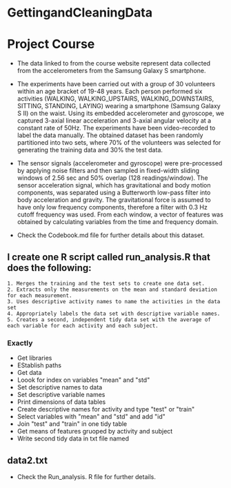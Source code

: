 GettingandCleaningData
======================
    
# Project Course
    
* The data linked to from the course website represent data collected from the accelerometers from the Samsung Galaxy S smartphone.
   
   
* The experiments have been carried out with a group of 30 volunteers within an age bracket of 19-48 years. Each person performed six activities (WALKING, WALKING_UPSTAIRS, WALKING_DOWNSTAIRS, SITTING, STANDING, LAYING) wearing a smartphone (Samsung Galaxy S II) on the waist. Using its embedded accelerometer and gyroscope, we captured 3-axial linear acceleration and 3-axial angular velocity at a constant rate of 50Hz. The experiments have been video-recorded to label the data manually. The obtained dataset has been randomly partitioned into two sets, where 70% of the volunteers was selected for generating the training data and 30% the test data.

* The sensor signals (accelerometer and gyroscope) were pre-processed by applying noise filters and then sampled in fixed-width sliding windows of 2.56 sec and 50% overlap (128 readings/window). The sensor acceleration signal, which has gravitational and body motion components, was separated using a Butterworth low-pass filter into body acceleration and gravity. The gravitational force is assumed to have only low frequency components, therefore a filter with 0.3 Hz cutoff frequency was used. From each window, a vector of features was obtained by calculating variables from the time and frequency domain.

* Check the Codebook.md  file for further details about this dataset. 


   
## I create one R script called run_analysis.R that does the following: 

    1. Merges the training and the test sets to create one data set.
    2. Extracts only the measurements on the mean and standard deviation for each measurement. 
    3. Uses descriptive activity names to name the activities in the data set
    4. Appropriately labels the data set with descriptive variable names. 
    5. Creates a second, independent tidy data set with the average of each variable for each activity and each subject. 


### Exactly

* Get libraries 
* EStablish paths 
* Get data 
* Loook for index on variables "mean" and "std" 
* Set descriptive names to data
* Set descriptive variable names   
* Print dimensions of data tables
* Create descriptive names for activity and type "test" or "train" 
* Select variables with "mean" and "std" and add "id"
* Join "test" and "train" in one tidy table
* Get means of features gruoped by activity and subject
* Write second tidy data in txt file named 
## data2.txt
* Check the Run_analysis. R file for further details. 

